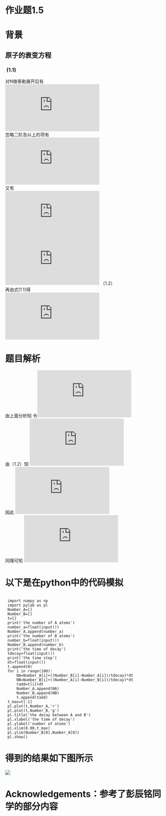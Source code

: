 # 作业题1.5
 
# 背景
## 原子的衰变方程
### <img src="http://latex.codecogs.com/gif.latex?\frac{dN}{dt}=-\frac{N}{\tau}" alt="" title="" />  (1.1) <br/>
对N做泰勒展开后有 <br/>
  ![](http://latex.codecogs.com/gif.latex?N%28%5CDelta%20t%29%3DN%280%29&plus;%5Cfrac%7BdN%7D%7Bdt%7D%5Ccdot%5CDelta%20t&plus;%5Cfrac%7B1%7D%7B2%7D%5Ccdot%5Cfrac%7Bd%5E2N%7D%7Bdt%5E2%7D&plus;...) <br/>
  忽略二阶及以上的项有 <br/>
  ![](http://latex.codecogs.com/gif.latex?N%28%5CDelta%20t%29%5Capprox%20N%280%29&plus;%5Cfrac%7BdN%7D%7Bdt%7D%5Ccdot%5CDelta%20t) <br/>
  又有  <br/>
 ![](http://latex.codecogs.com/gif.latex?%5Cfrac%7BdN%7D%7Bdt%7D%3D%5Clim_%7B%5CDelta%20t%5Crightarrow%200%7D%5Cfrac%7BN%28t&plus;%5CDelta%20t%29-N%28t%29%7D%7B%5CDelta%20t%7D%5Capprox%20%5Cfrac%7BN%28t&plus;%5CDelta%20t%29-N%28t%29%7D%7B%5CDelta%20t%7D) <br/>
 ![](http://latex.codecogs.com/gif.latex?N%28t&plus;%5CDelta%20t%29%5Capprox%20N%28t%29&plus;%5Cfrac%7BdN%7D%7Bdt%7D%5Ccdot%5CDelta%20t) （1.2） <br/>
 再由式(1.1)得<br/>
 ![](http://latex.codecogs.com/gif.latex?N%28t&plus;%5CDelta%20t%29%5Capprox%20N%28t%29-%5Cfrac%7BN%28t%29%7D%7B%5Ctau%7D%5Ccdot%5CDelta%20t) 
 
# 题目解析
 由上面分析知
 令![](http://latex.codecogs.com/gif.latex?N_A-N_B%3DN)<BR/>
 由（1.2）知    ![](http://latex.codecogs.com/gif.latex?N_A%28t&plus;%5CDelta%20t%29%3DN_A%28t%29&plus;%5Cfrac%7BdN_A%7D%7Bdt%7D%5Ccdot%20%5CDelta%20t)    
 因此    ![](http://latex.codecogs.com/gif.latex?N_A%28t&plus;%5CDelta%20t%29%3DN_A%28t%29&plus;%5Cfrac%7BN_B-N_A%7D%7B%5Ctau%7D%5Ccdot%20%5CDelta%20t)    
 同理可知    ![](http://latex.codecogs.com/gif.latex?N_B%28t&plus;%5CDelta%20t%29%3DN_B%28t%29&plus;%5Cfrac%7BN_A-N_B%7D%7B%5Ctau%7D%5Ccdot%20%5CDelta%20t)
 
# 以下是在python中的代码模拟
<pre><code>
 import numpy as np    
 import pylab as pl    
 Number_A=[]    
 Number_B=[]    
 t=[]    
 print('the number of A atoms')    
 number_a=float(input())    
 Number_A.append(number_a)    
 print('the number of B atoms')    
 number_b=float(input())    
 Number_B.append(number_b)    
 print('the time of decay')    
 tdecay=float(input())    
 print('the time step')    
 dt=float(input())    
 t.append(0)    
 for i in range(100):    
     NA=Number_A[i]+((Number_B[i]-Number_A[i])/tdecay)*dt    
     NB=Number_B[i]+((Number_A[i]-Number_B[i])/tdecay)*dt    
     tadd=t[i]+dt    
     Number_A.append(NA)    
     Number_B.append(NB)    
     t.append(tadd)    
 t_max=t[-1]    
 pl.plot(t,Number_A,'r')    
 pl.plot(t,Number_B,'g')    
 pl.title('the decay between A and B')    
 pl.xlabel('the time of decay')    
 pl.ylabel('number of atoms')    
 pl.xlim(0.00,t_max)    
 pl.ylim(Number_B[0],Number_A[0])    
 pl.show()
</code></pre>

# 得到的结果如下图所示
![](https://github.com/Damonphysics/computationalphysics_N2014301020007/blob/master/figure_1.png)

# Acknowledgements：参考了彭辰铭同学的部分内容
